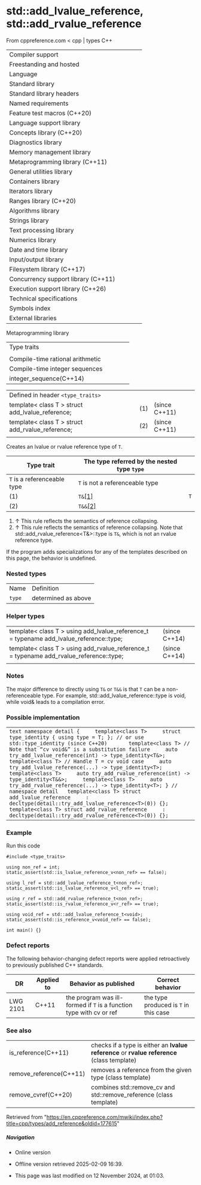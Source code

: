 # std::add_lvalue_reference, std::add_rvalue_reference

From cppreference.com
< cpp‎ | types
C++

|  |  |  |  |  |
| --- | --- | --- | --- | --- |
| Compiler support | | | | |
| Freestanding and hosted | | | | |
| Language | | | | |
| Standard library | | | | |
| Standard library headers | | | | |
| Named requirements | | | | |
| Feature test macros (C++20) | | | | |
| Language support library | | | | |
| Concepts library (C++20) | | | | |
| Diagnostics library | | | | |
| Memory management library | | | | |
| Metaprogramming library (C++11) | | | | |
| General utilities library | | | | |
| Containers library | | | | |
| Iterators library | | | | |
| Ranges library (C++20) | | | | |
| Algorithms library | | | | |
| Strings library | | | | |
| Text processing library | | | | |
| Numerics library | | | | |
| Date and time library | | | | |
| Input/output library | | | | |
| Filesystem library (C++17) | | | | |
| Concurrency support library (C++11) | | | | |
| Execution support library (C++26) | | | | |
| Technical specifications | | | | |
| Symbols index | | | | |
| External libraries | | | | |

Metaprogramming library

|  |  |  |  |  |
| --- | --- | --- | --- | --- |
| Type traits | | | | |
| |  |  |  |  |  | | --- | --- | --- | --- | --- | | Type categories | | | | | | is_void(C++11) | | | | | | is_null_pointer(C++11)(DR\*) | | | | | | |  |  |  |  |  | | --- | --- | --- | --- | --- | | is_array(C++11) | | | | | | is_pointer(C++11) | | | | | | is_enum(C++11) | | | | | | is_union(C++11) | | | | | | is_class(C++11) | | | | | | is_function(C++11) | | | | | | is_reference(C++11) | | | | | | |  |  |  |  |  | | --- | --- | --- | --- | --- | | is_object(C++11) | | | | | | is_scalar(C++11) | | | | | | is_compound(C++11) | | | | | | is_integral(C++11) | | | | | | is_floating_point(C++11) | | | | | | is_fundamental(C++11) | | | | | | is_arithmetic(C++11) | | | | | | | is_lvalue_reference(C++11) | | | | | | is_rvalue_reference(C++11) | | | | | | is_member_pointer(C++11) | | | | | | is_member_object_pointer(C++11) | | | | | | is_member_function_pointer(C++11) | | | | | | Type properties | | | | | | is_const(C++11) | | | | | | is_volatile(C++11) | | | | | | is_empty(C++11) | | | | | | is_polymorphic(C++11) | | | | | | is_final(C++14) | | | | | | is_abstract(C++11) | | | | | | is_aggregate(C++17) | | | | | | is_implicit_lifetime(C++23) | | | | | | is_trivial(C++11)(deprecated in C++26) | | | | | | is_trivially_copyable(C++11) | | | | | | is_standard_layout(C++11) | | | | | | is_literal_type(C++11)(until C++20\*) | | | | | | is_pod(C++11)(deprecated in C++20) | | | | | | is_signed(C++11) | | | | | | is_unsigned(C++11) | | | | | | is_bounded_array(C++20) | | | | | | is_unbounded_array(C++20) | | | | | | is_scoped_enum(C++23) | | | | | | has_unique_object_representations(C++17) | | | | | | Type trait constants | | | | | | integral_constantbool_constanttrue_typefalse_type(C++11)(C++17)(C++11)(C++11) | | | | | | Metafunctions | | | | | | conjunction(C++17) | | | | | | disjunction(C++17) | | | | | | negation(C++17) | | | | | | |  |  |  |  |  | | --- | --- | --- | --- | --- | | Supported operations | | | | | | |  |  |  |  |  | | --- | --- | --- | --- | --- | | is_constructibleis_trivially_constructibleis_nothrow_constructible(C++11)(C++11)(C++11) | | | | | | is_default_constructibleis_trivially_default_constructibleis_nothrow_default_constructible(C++11)(C++11)(C++11) | | | | | | is_copy_constructibleis_trivially_copy_constructibleis_nothrow_copy_constructible(C++11)(C++11)(C++11) | | | | | | is_move_constructibleis_trivially_move_constructibleis_nothrow_move_constructible(C++11)(C++11)(C++11) | | | | | | is_assignableis_trivially_assignableis_nothrow_assignable(C++11)(C++11)(C++11) | | | | | | |  |  |  |  |  | | --- | --- | --- | --- | --- | | is_copy_assignableis_trivially_copy_assignableis_nothrow_copy_assignable(C++11)(C++11)(C++11) | | | | | | is_move_assignableis_trivially_move_assignableis_nothrow_move_assignable(C++11)(C++11)(C++11) | | | | | | is_destructibleis_trivially_destructibleis_nothrow_destructible(C++11)(C++11)(C++11) | | | | | | has_virtual_destructor(C++11) | | | | | | is_swappable_withis_swappableis_nothrow_swappable_withis_nothrow_swappable(C++17)(C++17)(C++17)(C++17) | | | | | |  | | | | | | | Relationships and property queries | | | | | | |  |  |  |  |  | | --- | --- | --- | --- | --- | | is_same(C++11) | | | | | | is_convertibleis_nothrow_convertible(C++11)(C++20) | | | | | | is_layout_compatible(C++20) | | | | | | is_pointer_interconvertible_base_of(C++20) | | | | | | is_pointer_interconvertible_with_class(C++20) | | | | | | is_corresponding_member(C++20) | | | | | | reference_constructs_from_temporary(C++23) | | | | | | reference_converts_from_temporary(C++23) | | | | | | |  |  |  |  |  | | --- | --- | --- | --- | --- | | is_base_of(C++11) | | | | | | is_virtual_base_of(C++26) | | | | | | alignment_of(C++11) | | | | | | rank(C++11) | | | | | | extent(C++11) | | | | | | is_invocableis_invocable_ris_nothrow_invocableis_nothrow_invocable_r(C++17)(C++17)(C++17)(C++17) | | | | | | | Type modifications | | | | | | |  |  |  |  |  | | --- | --- | --- | --- | --- | | remove_cvremove_constremove_volatile(C++11)(C++11)(C++11) | | | | | | add_cvadd_constadd_volatile(C++11)(C++11)(C++11) | | | | | | make_signed(C++11) | | | | | | make_unsigned(C++11) | | | | | | |  |  |  |  |  | | --- | --- | --- | --- | --- | | remove_reference(C++11) | | | | | | ****add_lvalue_referenceadd_rvalue_reference****(C++11)(C++11) | | | | | | remove_pointer(C++11) | | | | | | add_pointer(C++11) | | | | | | remove_extent(C++11) | | | | | | remove_all_extents(C++11) | | | | | |  | | | | | | | Type transformations | | | | | | |  |  |  |  |  | | --- | --- | --- | --- | --- | | aligned_storage(C++11)(deprecated in C++23) | | | | | | aligned_union(C++11)(deprecated in C++23) | | | | | | decay(C++11) | | | | | | remove_cvref(C++20) | | | | | | result_ofinvoke_result(C++11)(until C++20\*)(C++17) | | | | | |  | | | | | | |  |  |  |  |  | | --- | --- | --- | --- | --- | | conditional(C++11) | | | | | | common_type(C++11) | | | | | | common_reference(C++20) | | | | | | underlying_type(C++11) | | | | | | type_identity(C++20) | | | | | | enable_if(C++11) | | | | | | void_t(C++17) | | | | | | |
| Compile-time rational arithmetic | | | | |
| Compile-time integer sequences | | | | |
| integer_sequence(C++14) | | | | |

|  |  |  |
| --- | --- | --- |
| Defined in header `<type_traits>` |  |  |
| template< class T >  struct add_lvalue_reference; | (1) | (since C++11) |
| template< class T >  struct add_rvalue_reference; | (2) | (since C++11) |
|  |  |  |

Creates an lvalue or rvalue reference type of `T`.

| Type trait | The type referred by the nested type `type` | |
| --- | --- | --- |
| `T` is a referenceable type | `T` is not a referenceable type |
| (1) | `T&`[[1]](add_reference.html#cite_note-1) | `T` |
| (2) | `T&&`[[2]](add_reference.html#cite_note-2) |

1. ↑ This rule reflects the semantics of reference collapsing.
2. ↑ This rule reflects the semantics of reference collapsing. Note that std::add_rvalue_reference<T&>::type is `T&`, which is not an rvalue reference type.

If the program adds specializations for any of the templates described on this page, the behavior is undefined.

### Nested types

|  |  |
| --- | --- |
| Name | Definition |
| `type` | determined as above |

### Helper types

|  |  |  |
| --- | --- | --- |
| template< class T >  using add_lvalue_reference_t = typename add_lvalue_reference<T>::type; |  | (since C++14) |
| template< class T >  using add_rvalue_reference_t = typename add_rvalue_reference<T>::type; |  | (since C++14) |
|  |  |  |

### Notes

The major difference to directly using `T&` or `T&&` is that `T` can be a non-referenceable type. For example, std::add_lvalue_reference<void>::type is void, while void& leads to a compilation error.

### Possible implementation

|  |
| --- |
| ```text namespace detail {     template<class T>     struct type_identity { using type = T; }; // or use std::type_identity (since C++20)       template<class T> // Note that “cv void&” is a substitution failure     auto try_add_lvalue_reference(int) -> type_identity<T&>;     template<class T> // Handle T = cv void case     auto try_add_lvalue_reference(...) -> type_identity<T>;       template<class T>     auto try_add_rvalue_reference(int) -> type_identity<T&&>;     template<class T>     auto try_add_rvalue_reference(...) -> type_identity<T>; } // namespace detail   template<class T> struct add_lvalue_reference     : decltype(detail::try_add_lvalue_reference<T>(0)) {};   template<class T> struct add_rvalue_reference     : decltype(detail::try_add_rvalue_reference<T>(0)) {}; ``` |

### Example

Run this code

```
#include <type_traits>
 
using non_ref = int;
static_assert(std::is_lvalue_reference_v<non_ref> == false);
 
using l_ref = std::add_lvalue_reference_t<non_ref>;
static_assert(std::is_lvalue_reference_v<l_ref> == true);
 
using r_ref = std::add_rvalue_reference_t<non_ref>;
static_assert(std::is_rvalue_reference_v<r_ref> == true);
 
using void_ref = std::add_lvalue_reference_t<void>;
static_assert(std::is_reference_v<void_ref> == false);
 
int main() {}

```

### Defect reports

The following behavior-changing defect reports were applied retroactively to previously published C++ standards.

| DR | Applied to | Behavior as published | Correct behavior |
| --- | --- | --- | --- |
| LWG 2101 | C++11 | the program was ill-formed if `T` is a function type with cv or ref | the type produced is `T` in this case |

### See also

|  |  |
| --- | --- |
| is_reference(C++11) | checks if a type is either an **lvalue reference** or **rvalue reference**   (class template) |
| remove_reference(C++11) | removes a reference from the given type   (class template) |
| remove_cvref(C++20) | combines std::remove_cv and std::remove_reference   (class template) |

Retrieved from "<https://en.cppreference.com/mwiki/index.php?title=cpp/types/add_reference&oldid=177615>"

##### Navigation

- Online version
- Offline version retrieved 2025-02-09 16:39.

- This page was last modified on 12 November 2024, at 01:03.
